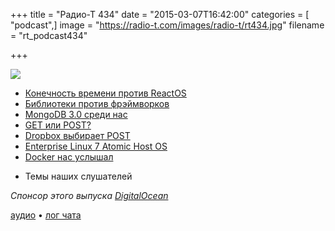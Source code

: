 +++
title = "Радио-Т 434"
date = "2015-03-07T16:42:00"
categories = [ "podcast",]
image = "https://radio-t.com/images/radio-t/rt434.jpg"
filename = "rt_podcast434"

+++

![](https://radio-t.com/images/radio-t/rt434.jpg)

* [Конечность времени против ReactOS](http://en.wikipedia.org/wiki/ReactOS)
* [Библиотеки против фрэймворков](http://tom.lokhorst.eu/2010/09/why-libraries-are-better-than-frameworks)
* [MongoDB 3.0 среди нас](http://prsm.tc/hxcrH2)
* [GET или POST?](https://blogs.dropbox.com/developers/2015/03/limitations-of-the-get-method-in-http/)
* [Dropbox выбирает POST](http://evertpot.com/dropbox-post-api/)
* [Enterprise Linux 7 Atomic Host OS](http://www.toptechnews.com/article/index.php?story_id=0110006KEE5M)
* [Docker нас услышал](http://venturebeat.com/2015/03/04/docker-has-acquired-early-stage-networking-startup-socketplane/)
- Темы наших слушателей

_Спонсор этого выпуска [DigitalOcean](https://www.digitalocean.com)_

[аудио](https://cdn.radio-t.com/rt_podcast434.mp3) • [лог чата](http://chat.radio-t.com/logs/radio-t-434.html)
<audio src="https://cdn.radio-t.com/rt_podcast434.mp3" preload="none"></audio>